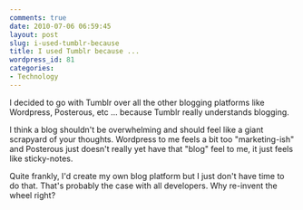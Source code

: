 ```yaml
---
comments: true
date: 2010-07-06 06:59:45
layout: post
slug: i-used-tumblr-because
title: I used Tumblr because ...
wordpress_id: 81
categories:
- Technology
---
```


I decided to go with Tumblr over all the other blogging platforms like Wordpress, Posterous, etc … because Tumblr really understands blogging.




I think a blog shouldn't be overwhelming and should feel like a giant scrapyard of your thoughts. Wordpress to me feels a bit too "marketing-ish" and Posterous just doesn't really yet have that "blog" feel to me, it just feels like sticky-notes.




Quite frankly, I'd create my own blog platform but I just don't have time to do that. That's probably the case with all developers. Why re-invent the wheel right?
